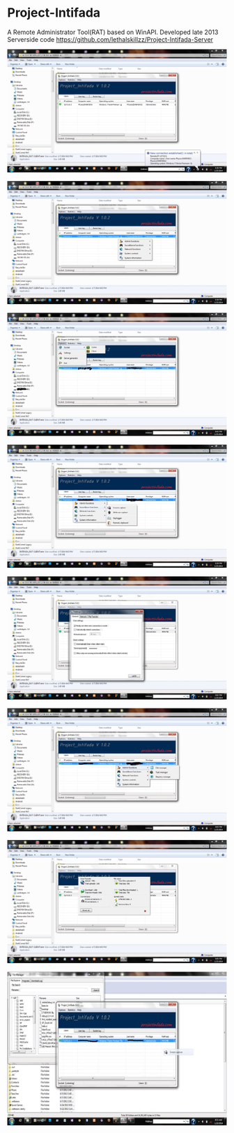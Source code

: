# Project-Intifada
A Remote Administrator Tool(RAT) based on WinAPI. Developed late 2013 <br>
Serverside code https://github.com/lethalskillzz/Project-Intifada-Server

 <img src="/screen grabs/ScrA.jpg"><br><br>
 <img src="/screen grabs/ScrB.jpg"><br><br>
 <img src="/screen grabs/ScrC.jpg"><br><br>
 <img src="/screen grabs/ScrD.jpg"><br><br>
 <img src="/screen grabs/ScrE.jpg"><br><br>
 <img src="/screen grabs/ScrF.jpg"><br><br>
 <img src="/screen grabs/ScrG.jpg"><br><br>
 <img src="/screen grabs/ScrH.jpg"><br><br>
 
 




